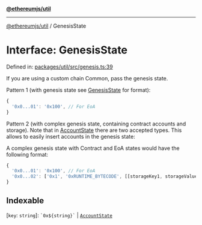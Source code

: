 [**@ethereumjs/util**](../README.md)

***

[@ethereumjs/util](../README.md) / GenesisState

# Interface: GenesisState

Defined in: [packages/util/src/genesis.ts:39](https://github.com/Dargon789/ethereumjs-monorepo/blob/master/packages/util/src/genesis.ts#L39)

If you are using a custom chain Common, pass the genesis state.

Pattern 1 (with genesis state see [GenesisState](GenesisState.md) for format):

```javascript
{
  '0x0...01': '0x100', // For EoA
}
```

Pattern 2 (with complex genesis state, containing contract accounts and storage).
Note that in [AccountState](../type-aliases/AccountState.md) there are two
accepted types. This allows to easily insert accounts in the genesis state:

A complex genesis state with Contract and EoA states would have the following format:

```javascript
{
  '0x0...01': '0x100', // For EoA
  '0x0...02': ['0x1', '0xRUNTIME_BYTECODE', [[storageKey1, storageValue1], [storageKey2, storageValue2]]] // For contracts
}
```

## Indexable

\[`key`: `string`\]: `` `0x${string}` `` \| [`AccountState`](../type-aliases/AccountState.md)
